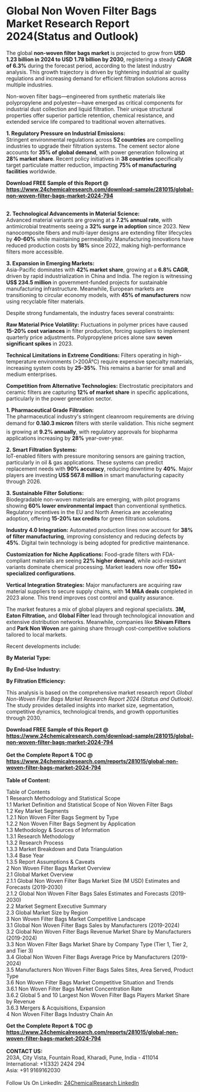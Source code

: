 <h1>Global Non Woven Filter Bags Market Research Report 2024(Status and Outlook)</h1><p>The global <strong>non-woven filter bags market</strong> is projected to grow from <strong>USD 1.23 billion in 2024 to USD 1.78 billion by 2030</strong>, registering a steady <strong>CAGR of 6.3%</strong> during the forecast period, according to the latest industry analysis. This growth trajectory is driven by tightening industrial air quality regulations and increasing demand for efficient filtration solutions across multiple industries.</p><p>Non-woven filter bags—engineered from synthetic materials like polypropylene and polyester—have emerged as critical components for industrial dust collection and liquid filtration. Their unique structural properties offer superior particle retention, chemical resistance, and extended service life compared to traditional woven alternatives.</p><p><strong>1. Regulatory Pressure on Industrial Emissions:</strong><br>
Stringent environmental regulations across <strong>52 countries</strong> are compelling industries to upgrade their filtration systems. The cement sector alone accounts for <strong>35% of global demand</strong>, with power generation following at <strong>28% market share</strong>. Recent policy initiatives in <strong>38 countries</strong> specifically target particulate matter reduction, impacting <strong>75% of manufacturing facilities</strong> worldwide.</p><div><b>Download FREE Sample of this Report @ 
            <a href="https://www.24chemicalresearch.com/download-sample/281015/global-non-woven-filter-bags-market-2024-794">
            https://www.24chemicalresearch.com/download-sample/281015/global-non-woven-filter-bags-market-2024-794</a></b></div><br><p><strong>2. Technological Advancements in Material Science:</strong><br>
Advanced material variants are growing at a <strong>7.2% annual rate</strong>, with antimicrobial treatments seeing a <strong>32% surge in adoption</strong> since 2023. New nanocomposite fibers and multi-layer designs are extending filter lifecycles by <strong>40-60%</strong> while maintaining permeability. Manufacturing innovations have reduced production costs by <strong>18%</strong> since 2022, making high-performance filters more accessible.</p><p><strong>3. Expansion in Emerging Markets:</strong><br>
Asia-Pacific dominates with <strong>42% market share</strong>, growing at a <strong>6.8% CAGR</strong>, driven by rapid industrialization in China and India. The region is witnessing <strong>US$ 234.5 million</strong> in government-funded projects for sustainable manufacturing infrastructure. Meanwhile, European markets are transitioning to circular economy models, with <strong>45% of manufacturers</strong> now using recyclable filter materials.</p><p>Despite strong fundamentals, the industry faces several constraints:</p><p><strong>Raw Material Price Volatility:</strong> Fluctuations in polymer prices have caused <strong>15-20% cost variances</strong> in filter production, forcing suppliers to implement quarterly price adjustments. Polypropylene prices alone saw <strong>seven significant spikes</strong> in 2023.</p><p><strong>Technical Limitations in Extreme Conditions:</strong> Filters operating in high-temperature environments (&gt;200Â°C) require expensive specialty materials, increasing system costs by <strong>25-35%</strong>. This remains a barrier for small and medium enterprises.</p><p><strong>Competition from Alternative Technologies:</strong> Electrostatic precipitators and ceramic filters are capturing <strong>12% of market share</strong> in specific applications, particularly in the power generation sector.</p><p><strong>1. Pharmaceutical Grade Filtration:</strong><br>
The pharmaceutical industry's stringent cleanroom requirements are driving demand for <strong>0.1â0.3 micron</strong> filters with sterile validation. This niche segment is growing at <strong>9.2% annually</strong>, with regulatory approvals for biopharma applications increasing by <strong>28%</strong> year-over-year.</p><p><strong>2. Smart Filtration Systems:</strong><br>
IoT-enabled filters with pressure monitoring sensors are gaining traction, particularly in oil &amp; gas applications. These systems can predict replacement needs with <strong>90% accuracy</strong>, reducing downtime by <strong>40%</strong>. Major players are investing <strong>US$ 567.8 million</strong> in smart manufacturing capacity through 2026.</p><p><strong>3. Sustainable Filter Solutions:</strong><br>
Biodegradable non-woven materials are emerging, with pilot programs showing <strong>60% lower environmental impact</strong> than conventional synthetics. Regulatory incentives in the EU and North America are accelerating adoption, offering <strong>15-20% tax credits</strong> for green filtration solutions.</p><p><strong>Industry 4.0 Integration:</strong> Automated production lines now account for <strong>38% of filter manufacturing</strong>, improving consistency and reducing defects by <strong>45%</strong>. Digital twin technology is being adopted for predictive maintenance.</p><p><strong>Customization for Niche Applications:</strong> Food-grade filters with FDA-compliant materials are seeing <strong>22% higher demand</strong>, while acid-resistant variants dominate chemical processing. Market leaders now offer <strong>150+ specialized configurations</strong>.</p><p><strong>Vertical Integration Strategies:</strong> Major manufacturers are acquiring raw material suppliers to secure supply chains, with <strong>14 M&amp;A deals</strong> completed in 2023 alone. This trend improves cost control and quality assurance.</p><p>The market features a mix of global players and regional specialists. <strong>3M, Eaton Filtration,</strong> and <strong>Global Filter</strong> lead through technological innovation and extensive distribution networks. Meanwhile, companies like <strong>Shivam Filters</strong> and <strong>Park Non Woven</strong> are gaining share through cost-competitive solutions tailored to local markets.</p><p>Recent developments include:</p><p><strong>By Material Type:</strong></p><p><strong>By End-Use Industry:</strong></p><p><strong>By Filtration Efficiency:</strong></p><p>This analysis is based on the comprehensive market research report <em>Global Non-Woven Filter Bags Market Research Report 2024 (Status and Outlook)</em>. The study provides detailed insights into market size, segmentation, competitive dynamics, technological trends, and growth opportunities through 2030.</p><div><b>Download FREE Sample of this Report @ 
            <a href="https://www.24chemicalresearch.com/download-sample/281015/global-non-woven-filter-bags-market-2024-794">
            https://www.24chemicalresearch.com/download-sample/281015/global-non-woven-filter-bags-market-2024-794</a></b></div><br><div><b>Get the Complete Report & TOC @ 
            <a href="https://www.24chemicalresearch.com/reports/281015/global-non-woven-filter-bags-market-2024-794">
            https://www.24chemicalresearch.com/reports/281015/global-non-woven-filter-bags-market-2024-794</a></b></div><br>
            <b>Table of Content:</b><p>Table of Contents<br />
 1 Research Methodology and Statistical Scope<br />
 1.1 Market Definition and Statistical Scope of Non Woven Filter Bags<br />
 1.2 Key Market Segments<br />
 1.2.1 Non Woven Filter Bags Segment by Type<br />
 1.2.2 Non Woven Filter Bags Segment by Application<br />
 1.3 Methodology & Sources of Information<br />
 1.3.1 Research Methodology<br />
 1.3.2 Research Process<br />
 1.3.3 Market Breakdown and Data Triangulation<br />
 1.3.4 Base Year<br />
 1.3.5 Report Assumptions & Caveats<br />
 2 Non Woven Filter Bags Market Overview<br />
 2.1 Global Market Overview<br />
 2.1.1 Global Non Woven Filter Bags Market Size (M USD) Estimates and Forecasts (2019-2030)<br />
 2.1.2 Global Non Woven Filter Bags Sales Estimates and Forecasts (2019-2030)<br />
 2.2 Market Segment Executive Summary<br />
 2.3 Global Market Size by Region<br />
 3 Non Woven Filter Bags Market Competitive Landscape<br />
 3.1 Global Non Woven Filter Bags Sales by Manufacturers (2019-2024)<br />
 3.2 Global Non Woven Filter Bags Revenue Market Share by Manufacturers (2019-2024)<br />
 3.3 Non Woven Filter Bags Market Share by Company Type (Tier 1, Tier 2, and Tier 3)<br />
 3.4 Global Non Woven Filter Bags Average Price by Manufacturers (2019-2024)<br />
 3.5 Manufacturers Non Woven Filter Bags Sales Sites, Area Served, Product Type<br />
 3.6 Non Woven Filter Bags Market Competitive Situation and Trends<br />
 3.6.1 Non Woven Filter Bags Market Concentration Rate<br />
 3.6.2 Global 5 and 10 Largest Non Woven Filter Bags Players Market Share by Revenue<br />
 3.6.3 Mergers & Acquisitions, Expansion<br />
 4 Non Woven Filter Bags Industry Chain An</p><div><b>Get the Complete Report & TOC @ 
            <a href="https://www.24chemicalresearch.com/reports/281015/global-non-woven-filter-bags-market-2024-794">
            https://www.24chemicalresearch.com/reports/281015/global-non-woven-filter-bags-market-2024-794</a></b></div><br><b>CONTACT US:</b><br>
            203A, City Vista, Fountain Road, Kharadi, Pune, India - 411014<br>
            International: +1(332) 2424 294<br>
            Asia: +91 9169162030 <br><br>
            Follow Us On LinkedIn: <a href="https://www.linkedin.com/company/24chemicalresearch/">24ChemicalResearch LinkedIn</a>
